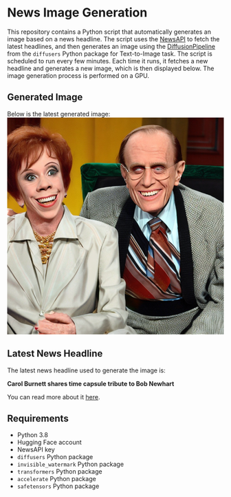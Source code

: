 # News Image Generation
This repository contains a Python script that automatically generates an image based on a news headline. The script uses the [NewsAPI](https://newsapi.org/) to fetch the latest headlines, and then generates an image using the [DiffusionPipeline](https://github.com/huggingface/diffusers) from the `diffusers` Python package for Text-to-Image task.
The script is scheduled to run every few minutes. Each time it runs, it fetches a new headline and generates a new image, which is then displayed below. The image generation process is performed on a GPU.

## Generated Image
Below is the latest generated image:
![Generated Image](image.png)

## Latest News Headline
The latest news headline used to generate the image is:

**Carol Burnett shares time capsule tribute to Bob Newhart**

You can read more about it [here](https://news.google.com/rss/articles/CBMiWmh0dHBzOi8vd3d3LmNubi5jb20vMjAyNC8wNy8xOS9lbnRlcnRhaW5tZW50L2Nhcm9sLWJ1cm5ldHQtYm9iLW5ld2hhcnQtdHJpYnV0ZXMvaW5kZXguaHRtbNIBU2h0dHBzOi8vYW1wLmNubi5jb20vY25uLzIwMjQvMDcvMTkvZW50ZXJ0YWlubWVudC9jYXJvbC1idXJuZXR0LWJvYi1uZXdoYXJ0LXRyaWJ1dGVz?oc=5).

## Requirements
- Python 3.8
- Hugging Face account
- NewsAPI key
- `diffusers` Python package
- `invisible_watermark` Python package
- `transformers` Python package
- `accelerate` Python package
- `safetensors` Python package
